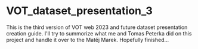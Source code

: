 # VOT_dataset_presentation_3
This is the third version of VOT web 2023 and future dataset presentation creation guide. I'll try to summorize what me and Tomas Peterka did on this project and handle it over to the Matěj Marek. Hopefully finished...
